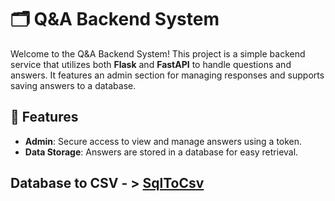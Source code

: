 # 🗂️ Q&A Backend System

Welcome to the Q&A Backend System! This project is a simple backend service that utilizes both **Flask** and **FastAPI** to handle questions and answers. It features an admin section for managing responses and supports saving answers to a database.

## 🚀 Features

- **Admin**: Secure access to view and manage answers using a token.
- **Data Storage**: Answers are stored in a database for easy retrieval.

## Database to CSV - > [SqlToCsv](https://github.com/arbabpouri/SqlToCsv)
   
